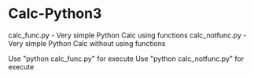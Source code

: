 # Calc-Python3

  calc_func.py - Very simple Python Calc using functions 
  calc_notfunc.py - Very simple Python Calc without using functions 
  
  Use "python calc_func.py" for execute
  Use "python calc_notfunc.py" for execute
  
